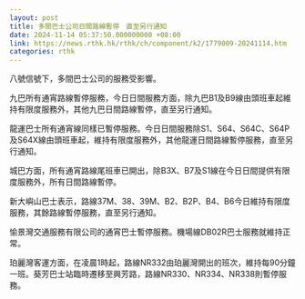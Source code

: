 ```yaml
---
layout: post
title: 多間巴士公司日間路線暫停　直至另行通知
date: 2024-11-14 05:37:50.000000000 +08:00
link: https://news.rthk.hk/rthk/ch/component/k2/1779009-20241114.htm
categories: rthk
---
```


八號信號下，多間巴士公司的服務受影響。

九巴所有通宵路線暫停服務，今日日間服務方面，除九巴B1及B9線由頭班車起維持有限度服務外，其他九巴日間路線暫停，直至另行通知。

龍運巴士所有通宵線同樣已暫停服務。今日日間服務除S1、S64、S64C、S64P及S64X線由頭班車起，維持有限度服務外，其他龍運日間路線暫停服務，直至另行通知。

城巴方面，所有通宵路線尾班車已開出，除B3X、B7及S1線在今日日間提供有限度服務外，所有日間路線暫停。

新大嶼山巴士表示，路線37M、38、39M、B2、B2P、B4、B6今日維持有限度服務，其餘路線暫停服務，直至另行通知。

愉景灣交通服務有限公司的通宵巴士暫停服務。機場線DB02R巴士服務就維持正常。

珀麗灣客運方面，在凌晨1時起，路線NR332由珀麗灣開出的班次，維持每90分鐘一班。葵芳巴士站臨時遷移至興芳路，路線NR330、NR334、NR338則暫停服務。
